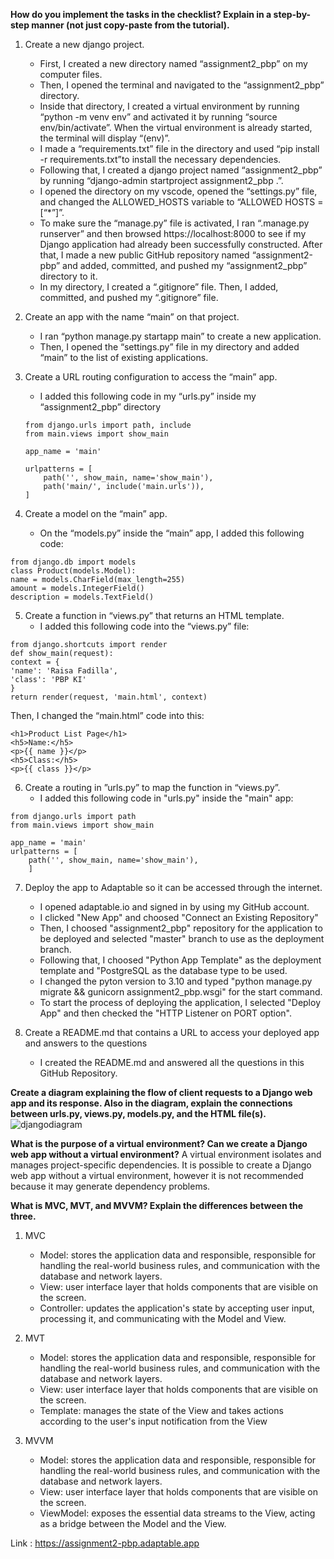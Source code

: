 **How do you implement the tasks in the checklist? Explain in a step-by-step manner (not just copy-paste from the tutorial).**
1. Create a new django project.
    - First, I created a new directory named “assignment2_pbp” on my computer files.
    - Then, I opened the terminal and navigated to the “assignment2_pbp” directory.
    - Inside that directory, I created a virtual environment by running “python -m venv env” and activated it by running “source env/bin/activate”. When the virtual environment is already started, the terminal will display “(env)”. 
    - I made a “requirements.txt” file in the directory and used “pip install -r requirements.txt”to install the necessary dependencies. 
    - Following that, I created a django project named “assignment2_pbp” by running “django-admin startproject assignment2_pbp .”. 
    - I opened the directory on my vscode, opened the “settings.py” file, and changed the ALLOWED_HOSTS variable to “ALLOWED HOSTS = [“*”]”. 
    - To make sure the “manage.py” file is activated, I ran “.manage.py runserver” and then browsed https://localhost:8000 to see if my Django application had already been successfully constructed. After that, I made a new public GitHub repository named “assignment2-pbp” and added, committed, and pushed my “assignment2_pbp” directory to it. 
    - In my directory, I created a “.gitignore” file. Then, I added, committed, and pushed my “.gitignore” file.

2. Create an app with the name “main” on that project.
    - I ran “python manage.py startapp main” to create a new application.
    - Then, I opened the “settings.py” file in my directory and added “main” to the list of existing applications.
    
3. Create a URL routing configuration to access the “main” app.
    - I added this following code in my “urls.py” inside my “assignment2_pbp” directory
    ```
    from django.urls import path, include
    from main.views import show_main
    
    app_name = 'main'
    
    urlpatterns = [
        path('', show_main, name='show_main'),
        path('main/', include('main.urls')),
    ]
    ```

4. Create a model on the “main” app.
    - On the “models.py” inside the “main” app, I added this following code:
```
from django.db import models
class Product(models.Model):
name = models.CharField(max_length=255)
amount = models.IntegerField()
description = models.TextField()
```

5. Create a function in “views.py” that returns an HTML template.
    - I added this following code into the “views.py” file:
```
from django.shortcuts import render
def show_main(request):
context = {
'name': 'Raisa Fadilla',
'class': 'PBP KI'
}
return render(request, 'main.html', context)
```

Then, I changed the “main.html” code into this:
```
<h1>Product List Page</h1>
<h5>Name:</h5>
<p>{{ name }}</p>
<h5>Class:</h5>
<p>{{ class }}</p>
```

6. Create a routing in ”urls.py” to map the function in “views.py”.
    - I added this following code in "urls.py" inside the "main" app:
```
from django.urls import path
from main.views import show_main

app_name = 'main'
urlpatterns = [
    path('', show_main, name='show_main'),
    ]
```

7. Deploy the app to Adaptable so it can be accessed through the internet.
    - I opened adaptable.io and signed in by using my GitHub account.
    - I clicked "New App" and choosed "Connect an Existing Repository"
    - Then, I choosed "assignment2_pbp" repository for the application to be deployed and selected "master" branch to use as the deployment branch.
    - Following that, I choosed "Python App Template" as the deployment template and "PostgreSQL as the database type to be used.
    - I changed the pyton version to 3.10 and typed "python manage.py migrate && gunicorn assignment2_pbp.wsgi" for the start command.
    - To start the process of deploying the application,  I selected "Deploy App" and then checked the "HTTP Listener on PORT option".
   
9. Create a README.md that contains a URL to access your deployed app and answers to the questions
    - I created the README.md and answered all the questions in this GitHub Repository.


**Create a diagram explaining the flow of client requests to a Django web app and its response. Also in the diagram, explain the connections between urls.py, views.py, models.py, and the HTML file(s).**
![djangodiagram](https://github.com/raisaafadilla/assignment2-pbp/assets/134634814/0c5c586d-b443-421c-a76c-c678b0f4a887)


**What is the purpose of a virtual environment? Can we create a Django web app without a virtual environment?**
A virtual environment isolates and manages project-specific dependencies. It is possible to create a Django web app without a virtual environment, however it is not recommended because it may generate dependency problems.

**What is MVC, MVT, and MVVM? Explain the differences between the three.**
1. MVC
   - Model: stores the application data and responsible, responsible for handling the real-world business rules, and communication with the database and network layers.
   - View: user interface layer that holds components that are visible on the screen.
   - Controller: updates the application's state by accepting user input, processing it, and communicating with the Model and View.
   
3. MVT
   - Model: stores the application data and responsible, responsible for handling the real-world business rules, and communication with the database and network layers.
   - View: user interface layer that holds components that are visible on the screen.
   - Template: manages the state of the View and takes actions according to the user's input notification from the View
   
5. MVVM
   - Model: stores the application data and responsible, responsible for handling the real-world business rules, and communication with the database and network layers.
   - View: user interface layer that holds components that are visible on the screen.
   - ViewModel: exposes the essential data streams to the View, acting as a bridge between the Model and the View. 

Link : https://assignment2-pbp.adaptable.app


